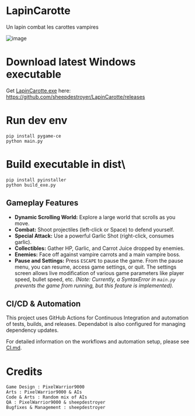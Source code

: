 # LapinCarotte
Un lapin combat les carottes vampires

![image](https://github.com/user-attachments/assets/577473aa-4569-43aa-9c7a-0c6f26821257)


# Download latest Windows executable
Get [LapinCarotte.exe](https://github.com/sheepdestroyer/LapinCarotte/releases/download/v0.3-beta/LapinCarotte.exe) here: https://github.com/sheepdestroyer/LapinCarotte/releases

# Run dev env
```
pip install pygame-ce
python main.py
```

# Build executable in dist\
```
pip install pyinstaller
python build_exe.py
```

## Gameplay Features

*   **Dynamic Scrolling World:** Explore a large world that scrolls as you move.
*   **Combat:** Shoot projectiles (left-click or Space) to defend yourself.
*   **Special Attack:** Use a powerful Garlic Shot (right-click, consumes garlic).
*   **Collectibles:** Gather HP, Garlic, and Carrot Juice dropped by enemies.
*   **Enemies:** Face off against vampire carrots and a main vampire boss.
*   **Pause and Settings:** Press `ESCAPE` to pause the game. From the pause menu, you can resume, access game settings, or quit. The settings screen allows live modification of various game parameters like player speed, bullet speed, etc. *(Note: Currently, a SyntaxError in `main.py` prevents the game from running, but this feature is implemented).*

## CI/CD & Automation

This project uses GitHub Actions for Continuous Integration and automation of tests, builds, and releases. Dependabot is also configured for managing dependency updates.

For detailed information on the workflows and automation setup, please see [CI.md](CI.md).

# Credits
```
Game Design : PixelWarrior9000
Arts : PixelWarrior9000 & AIs
Code & Arts : Random mix of AIs
QA : PixelWarrior9000 & sheepdestroyer
Bugfixes & Management : sheepdestroyer
```
